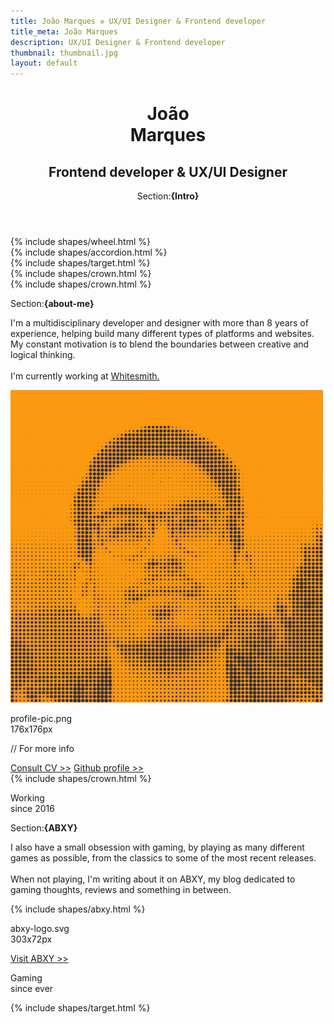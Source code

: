 ```yaml
---
title: João Marques ✲ UX/UI Designer & Frontend developer
title_meta: João Marques
description: UX/UI Designer & Frontend developer
thumbnail: thumbnail.jpg
layout: default
---
```


<header class="u-p-2 u-p-3-md u-c-neon-1">
  <h1 class="u-ft-display u-ts-1 u-mt-12 u-mt-16-md u-mb-2">
    João <br>Marques
  </h1>
  <h2 class="u-ft-display u-fw-500 u-ts-4 u-mb-8 u-mt-2">
    Frontend developer & UX/UI Designer
  </h2>
  <p class="u-ts-6 u-ft-display">Section:<b>{Intro}</b></p>
</header>
<section class="grid">
  <div class="col-12 col-md-6">
    <div class="row row--nowrap">
      <div class="u-bc-neon-1 u-cf-gray-1 u-flex-2">
        <div class="c-shape-motion-wheel">
          {% include shapes/wheel.html %}
        </div>
      </div>
      <div class="u-bc-neon-2 u-cf-gray-1 u-flex-0_9">
        <div class="c-shape-motion-accordion">
          {% include shapes/accordion.html %}
        </div>
      </div>
    </div>
  </div>
  <div class="col-12 col-md-6">
    <div class="grid">
      <div class="col-6 u-bc-gray-2 u-cf-gray-3">
        <div class="c-shape-motion-target">
          {% include shapes/target.html %}
        </div>
      </div>
      <div class="col-6 u-bc-neon-3 u-cf-gray-1 u-pos-relative">
        <div class="c-shape-motion-crown">
          {% include shapes/crown.html %}
        </div>
        <div class="c-shape-motion-crown">
          {% include shapes/crown.html %}
        </div>
      </div>
    </div>
  </div>
</section>
<div class="grid">
  <section class="col-12 col-md-6 u-bc-neon-3 u-c-gray-1">
    <div class="u-p-2 u-pt-2 u-pb-2 u-p-3-md">
      <p class="u-ts-6 u-ft-display u-mb-4">Section:<b>{about-me}</b></p>
      <p class="u-ts-4 text-block u-mb-5">
        I'm a multidisciplinary developer and designer with more than 8 years of experience, helping build many different types of platforms and websites. My constant motivation is to blend the boundaries between creative and logical thinking.
        <br><br>
        I'm currently working at <a class="u-c-gray-1" href="https://www.whitesmith.co/" target="_blank">Whitesmith.</a>
      </p>
      <div class="grid">
        <div class="col-12">
          <div class="c-image-label-wrapper u-mb-4">
            <div class="u-cf-gray-1 u-mr-1 u-mb-1">
              <img class="c-image-lg" src="assets/images/profile-pic.png"/>
            </div>
            <div class="u-mb-1">
              <p class="u-ts-6 u-ft-display u-mb-4 u-mr-2">profile-pic.png<br>176x176px</p>
            </div>
            <div class="c-image-label-link">
              <p class="u-ts-6 u-ft-display u-mb-2 u-mt-2 u-mr-2">// For more info</p>
              <a class="c-button c-button--light-alt u-mb-2" href="{{'assets/docs/joao-marques-cv-2024.pdf' | absolute_url}}" target="_blank" title="Visit ABXY">Consult CV >></a>
              <a class="c-button c-button--light-alt" href="https://github.com/joaornmarques" target="_blank" title="Go to Github profile">Github profile >></a>
            </div>
          </div>
        </div>
      </div>
      <div class="c-postcard-footer">
        <div class="c-postcard-footer__icon u-cf-gray-1">
          {% include shapes/crown.html %}
        </div>
        <p class="c-postcard-footer__text">Working<br>since 2016</p>
      </div>
    </div>
  </section>
  <section class="col-12 col-md-6 u-bc-neon-2">
    <div class="u-p-2 u-pt-2 u-pb-2 u-p-3-md">
      <p class="u-ts-6 u-ft-display u-mb-4">Section:<b>{ABXY}</b></p>
      <p class="u-ts-4 u-ft-sans text-block u-mb-5 u-fw-500">
        I also have a small obsession with gaming, by playing as many different games as possible, from the classics to some of the most recent releases.
        <br><br>
        When not playing, I'm writing about it on ABXY, my blog dedicated to gaming thoughts, reviews and something in between.
      </p>
      <div class="c-image-label-wrapper u-mb-3">
        <div class="c-image-svg u-cf-neon-1 u-mr-1 u-mb-1">
          {% include shapes/abxy.html %}
        </div>
        <p class="u-ts-6 u-ft-display u-mb-1">abxy-logo.svg<br>303x72px</p>
      </div>
      <a class="c-button u-mb-5" href="{{'abxy' | absolute_url}}" title="Visit ABXY">Visit ABXY >></a>
      <div class="c-postcard-footer">
        <p class="c-postcard-footer__text">Gaming<br>since ever</p>
        <div class="c-postcard-footer__icon u-cf-neon-1">
          {% include shapes/target.html %}
        </div>
      </div>
    </div>
  </section>
</div>